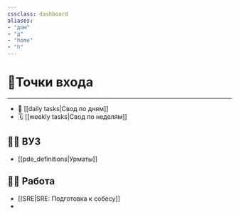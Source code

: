 ```yaml
---
cssclass: dashboard
aliases: 
- "дом"
- "д"
- "home"
- "h"
---
```

# 🚪Точки входа
***

- 📅 [[daily tasks|Свод по дням]]
- 🗓️ [[weekly tasks|Свод по неделям]]

## 👨‍🎓 ВУЗ

- [[pde_definitions|Урматы]]

## 👨‍⚕️ Работа 

-  [[SRE|SRE: Подготовка к собесу]]
- 